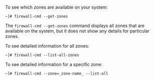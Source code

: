 

To see which zones are available on your system:

```
~]# firewall-cmd --get-zones
```

The `firewall-cmd --get-zones` command displays all zones that are available on the system, but it does not show any details for particular zones.

To see detailed information for all zones:

```
~]# firewall-cmd --list-all-zones
```

To see detailed information for a specific zone:

```
~]# firewall-cmd --zone=_zone-name_ --list-all
```

